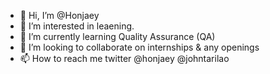 - 👋 Hi, I’m @Honjaey
- 👀 I’m interested in leaening. 
- 🌱 I’m currently learning Quality Assurance (QA)
- 💞️ I’m looking to collaborate on internships & any openings
- 📫 How to reach me twitter @honjaey @johntarilao

<!---
Honjaey/Honjaey is a ✨ special ✨ repository because its `README.md` (this file) appears on your GitHub profile.
You can click the Preview link to take a look at your changes.
--->
